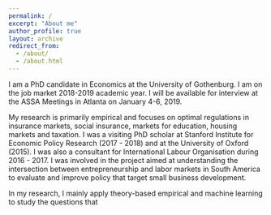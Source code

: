 ```yaml
---
permalink: /
excerpt: "About me"
author_profile: true
layout: archive
redirect_from:
  - /about/
  - /about.html
---
```


I am a PhD candidate in Economics at the University of Gothenburg. I am on the job market 2018-2019 academic year. I will be available for interview at the ASSA Meetings in Atlanta on January 4-6, 2019.

My research is primarily empirical and focuses on optimal regulations in insurance markets, social insurance, markets for education, housing markets and taxation. I was a visiting PhD scholar at Stanford Institute for Economic Policy Research (2017 - 2018) and at the University of Oxford (2015). I was also a consultant for International Labour Organisation during 2016 - 2017. I was involved in the project aimed at understanding the intersection between entrepreneurship and labor markets in South America to evaluate and improve policy that target small business development.

In my research, I mainly apply theory-based empirical and machine learning to study the questions that
